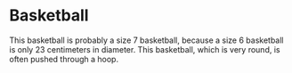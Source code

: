 # Basketball

This basketball is probably a size 7 basketball, because a size 6 basketball is
only 23 centimeters in diameter. This basketball, which is very round, is often
pushed through a hoop.
